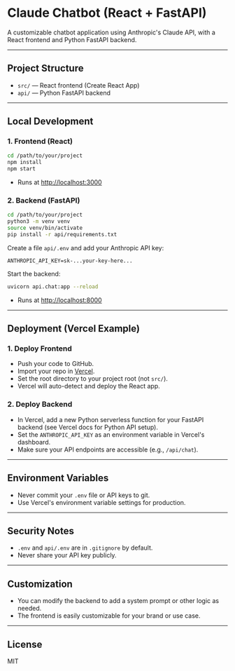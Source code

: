 # Claude Chatbot (React + FastAPI)

A customizable chatbot application using Anthropic's Claude API, with a React frontend and Python FastAPI backend.

---

## Project Structure

- `src/` — React frontend (Create React App)
- `api/` — Python FastAPI backend

---

## Local Development

### 1. Frontend (React)

```bash
cd /path/to/your/project
npm install
npm start
```
- Runs at [http://localhost:3000](http://localhost:3000)

### 2. Backend (FastAPI)

```bash
cd /path/to/your/project
python3 -m venv venv
source venv/bin/activate
pip install -r api/requirements.txt
```

Create a file `api/.env` and add your Anthropic API key:
```
ANTHROPIC_API_KEY=sk-...your-key-here...
```

Start the backend:
```bash
uvicorn api.chat:app --reload
```
- Runs at [http://localhost:8000](http://localhost:8000)

---

## Deployment (Vercel Example)

### 1. Deploy Frontend
- Push your code to GitHub.
- Import your repo in [Vercel](https://vercel.com/).
- Set the root directory to your project root (not `src/`).
- Vercel will auto-detect and deploy the React app.

### 2. Deploy Backend
- In Vercel, add a new Python serverless function for your FastAPI backend (see Vercel docs for Python API setup).
- Set the `ANTHROPIC_API_KEY` as an environment variable in Vercel's dashboard.
- Make sure your API endpoints are accessible (e.g., `/api/chat`).

---

## Environment Variables
- Never commit your `.env` file or API keys to git.
- Use Vercel's environment variable settings for production.

---

## Security Notes
- `.env` and `api/.env` are in `.gitignore` by default.
- Never share your API key publicly.

---

## Customization
- You can modify the backend to add a system prompt or other logic as needed.
- The frontend is easily customizable for your brand or use case.

---

## License
MIT
